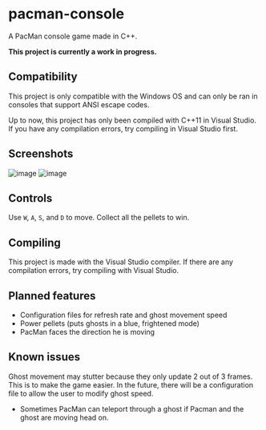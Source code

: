 # pacman-console

A PacMan console game made in C++.

**This project is currently a work in progress.**

## Compatibility

This project is only compatible with the Windows OS and can only be ran in consoles that support ANSI escape codes.

Up to now, this project has only been compiled with C++11 in Visual Studio. If you have any compilation errors, try compiling in Visual Studio first.

## Screenshots
![image](https://user-images.githubusercontent.com/98898166/183758714-ceeec88e-f990-4937-a294-409b72c4500a.png)
![image](https://user-images.githubusercontent.com/98898166/183759052-5a02e080-0491-4c30-b749-ae16d7324f2e.png)

## Controls

Use `W`, `A`, `S`, and `D` to move. Collect all the pellets to win.

## Compiling

This project is made with the Visual Studio compiler. If there are any compilation errors, try compiling with Visual Studio.

## Planned features

- Configuration files for refresh rate and ghost movement speed
- Power pellets (puts ghosts in a blue, frightened mode)
- PacMan faces the direction he is moving

## Known issues
Ghost movement may stutter because they only update 2 out of 3 frames. This is to make the game easier. In the future, there will be a configuration file to allow the user to modify ghost speed.

- Sometimes PacMan can teleport through a ghost if Pacman and the ghost are moving head on.
